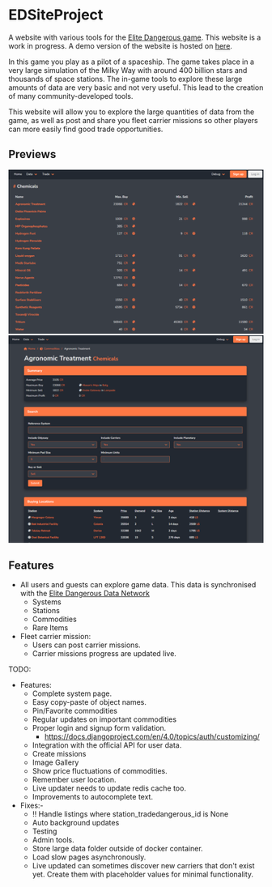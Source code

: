 # EDSiteProject
A website with various tools for the [Elite Dangerous game](https://www.elitedangerous.com/). This website is a work in progress. A demo version of the website is hosted on [here](http://edsite.arthurvanremoortel.me).

In this game you play as a pilot of a spaceship. The game takes place in a very large simulation of the Milky Way with around 400 billion stars and thousands of space stations.
The in-game tools to explore these large amounts of data are very basic and not very useful. This lead to the creation of many community-developed tools.

This website will allow you to explore the large quantities of data from the game, as well as post and share you fleet carrier missions so other players can more easily find good trade opportunities.

## Previews
![Alt text](https://github.com/ArthurVanRemoortel/EDSiteProject/blob/main/.github/img.png?raw=true "Commodities")
![Alt text](https://github.com/ArthurVanRemoortel/EDSiteProject/blob/main/.github/img2.png?raw=true "Commodity search")

## Features
- All users and guests can explore game data. This data is synchronised with the [Elite Dangerous Data Network](https://github.com/EDCD/EDDN)
  - Systems
  - Stations
  - Commodities
  - Rare Items
- Fleet carrier mission:
  - Users can post carrier missions.
  - Carrier missions progress are updated live.
  

TODO:
- Features:
  - Complete system page.
  - Easy copy-paste of object names.
  - Pin/Favorite commodities
  - Regular updates on important commodities
  - Proper login and signup form validation.
    - https://docs.djangoproject.com/en/4.0/topics/auth/customizing/
  - Integration with the official API for user data.
  - Create missions
  - Image Gallery
  - Show price fluctuations of commodities.
  - Remember user location.
  - Live updater needs to update redis cache too.
  - Improvements to autocomplete text.
- Fixes:- 
  - !! Handle listings where station_tradedangerous_id is None
  - Auto background updates
  - Testing
  - Admin tools.
  - Store large data folder outside of docker container.
  - Load slow pages asynchronously.
  - Live updated can sometimes discover new carriers that don't exist yet. Create them with placeholder values for minimal functionality.